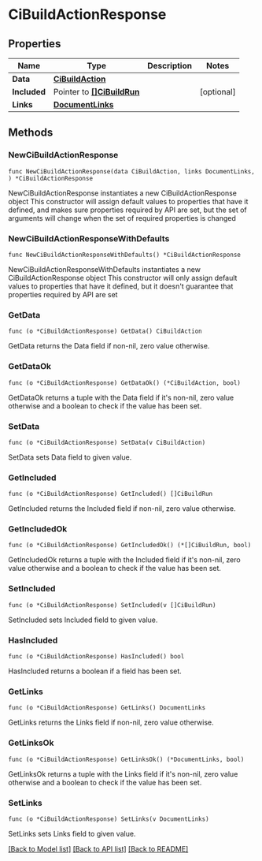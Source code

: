 # CiBuildActionResponse

## Properties

Name | Type | Description | Notes
------------ | ------------- | ------------- | -------------
**Data** | [**CiBuildAction**](CiBuildAction.md) |  | 
**Included** | Pointer to [**[]CiBuildRun**](CiBuildRun.md) |  | [optional] 
**Links** | [**DocumentLinks**](DocumentLinks.md) |  | 

## Methods

### NewCiBuildActionResponse

`func NewCiBuildActionResponse(data CiBuildAction, links DocumentLinks, ) *CiBuildActionResponse`

NewCiBuildActionResponse instantiates a new CiBuildActionResponse object
This constructor will assign default values to properties that have it defined,
and makes sure properties required by API are set, but the set of arguments
will change when the set of required properties is changed

### NewCiBuildActionResponseWithDefaults

`func NewCiBuildActionResponseWithDefaults() *CiBuildActionResponse`

NewCiBuildActionResponseWithDefaults instantiates a new CiBuildActionResponse object
This constructor will only assign default values to properties that have it defined,
but it doesn't guarantee that properties required by API are set

### GetData

`func (o *CiBuildActionResponse) GetData() CiBuildAction`

GetData returns the Data field if non-nil, zero value otherwise.

### GetDataOk

`func (o *CiBuildActionResponse) GetDataOk() (*CiBuildAction, bool)`

GetDataOk returns a tuple with the Data field if it's non-nil, zero value otherwise
and a boolean to check if the value has been set.

### SetData

`func (o *CiBuildActionResponse) SetData(v CiBuildAction)`

SetData sets Data field to given value.


### GetIncluded

`func (o *CiBuildActionResponse) GetIncluded() []CiBuildRun`

GetIncluded returns the Included field if non-nil, zero value otherwise.

### GetIncludedOk

`func (o *CiBuildActionResponse) GetIncludedOk() (*[]CiBuildRun, bool)`

GetIncludedOk returns a tuple with the Included field if it's non-nil, zero value otherwise
and a boolean to check if the value has been set.

### SetIncluded

`func (o *CiBuildActionResponse) SetIncluded(v []CiBuildRun)`

SetIncluded sets Included field to given value.

### HasIncluded

`func (o *CiBuildActionResponse) HasIncluded() bool`

HasIncluded returns a boolean if a field has been set.

### GetLinks

`func (o *CiBuildActionResponse) GetLinks() DocumentLinks`

GetLinks returns the Links field if non-nil, zero value otherwise.

### GetLinksOk

`func (o *CiBuildActionResponse) GetLinksOk() (*DocumentLinks, bool)`

GetLinksOk returns a tuple with the Links field if it's non-nil, zero value otherwise
and a boolean to check if the value has been set.

### SetLinks

`func (o *CiBuildActionResponse) SetLinks(v DocumentLinks)`

SetLinks sets Links field to given value.



[[Back to Model list]](../README.md#documentation-for-models) [[Back to API list]](../README.md#documentation-for-api-endpoints) [[Back to README]](../README.md)


